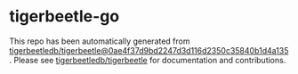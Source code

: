 # tigerbeetle-go
This repo has been automatically generated from [tigerbeetledb/tigerbeetle@0ae4f37d9bd2247d3d116d2350c35840b1d4a135](https://github.com/tigerbeetledb/tigerbeetle/commit/0ae4f37d9bd2247d3d116d2350c35840b1d4a135). Please see [tigerbeetledb/tigerbeetle](https://github.com/tigerbeetledb/tigerbeetle) for documentation and contributions.
